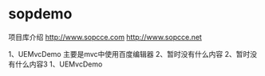 # sopdemo
项目库介绍
http://www.sopcce.com
http://www.sopcce.net

1、UEMvcDemo 主要是mvc中使用百度编辑器
2、暂时没有什么内容
2、暂时没有什么内容3
1、UEMvcDemo
